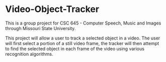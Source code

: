 # Video-Object-Tracker
This is a group project for CSC 645 - Computer Speech, Music and Images through Missouri State University.

This project will allow a user to track a selected object in a video. The user will first select a portion of a still video frame, the tracker will then attempt to find the selected object in each frame of the video using various recognition algorithms.
